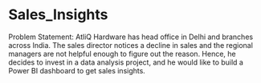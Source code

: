 # Sales_Insights
Problem Statement: AtliQ Hardware has head office in Delhi and branches across India. The sales director notices a decline in sales and the regional managers are not helpful enough to figure out the reason. Hence, he decides to invest in a data analysis project, and he would like to build a Power BI dashboard to get sales insights. 
